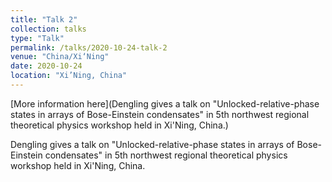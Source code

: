 ```yaml
---
title: "Talk 2"
collection: talks
type: "Talk"
permalink: /talks/2020-10-24-talk-2
venue: "China/Xi‘Ning"
date: 2020-10-24
location: "Xi’Ning, China"
---
```


[More information here](Dengling gives a talk on "Unlocked-relative-phase states in arrays of Bose-Einstein condensates" in 5th northwest regional theoretical physics workshop held in Xi'Ning, China.)

Dengling gives a talk on "Unlocked-relative-phase states in arrays of Bose-Einstein condensates" in 5th northwest regional theoretical physics workshop held in Xi'Ning, China.
